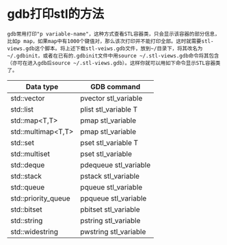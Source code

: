 <!--
 * @Author: your name
 * @Date: 2021-08-09 11:37:38
 * @LastEditTime: 2021-08-09 11:42:23
 * @LastEditors: Please set LastEditors
 * @Description: In User Settings Edit
 * @FilePath: /学习笔记/gdb/gdb打印stl.md
-->
# **gdb打印stl的方法**

```
gdb常用打印"p variable-name"，这种方式查看STL容器类，只会显示该容器的部分信息，比如p map，如果map中有1000个键值对，那么该次打印并不能打印全部。这时就需要stl-views.gdb这个脚本。将上述下载stl-veiws.gdb文件，放到~/目录下，将其改名为~/.gdbinit，或者在已有的.gdbinit文件中用source ~/.stl-views.gdb命令将其包含（亦可在进入gdb后source ~/.stl-views.gdb）。这样你就可以用如下命令显示STL容器类了。
```

| Data type | GDB command |
|  ----  | ----  |
|std::vector<T>|    pvector stl_variable|
|std::list<T>|  plist stl_variable T|
|std::map<T,T>|	pmap stl_variable|
|std::multimap<T,T>|	pmap stl_variable|
|std::set<T>|	pset stl_variable T|
|std::multiset<T>|	pset stl_variable|
|std::deque<T>|	pdequeue stl_variable|
|std::stack<T>|	pstack stl_variable|
|std::queue<T>|	pqueue stl_variable|
|std::priority_queue<T>|	ppqueue stl_variable|
|std::bitset<n>|	pbitset stl_variable|
|std::string|	pstring stl_variable|
|std::widestring|	pwstring stl_variable|

